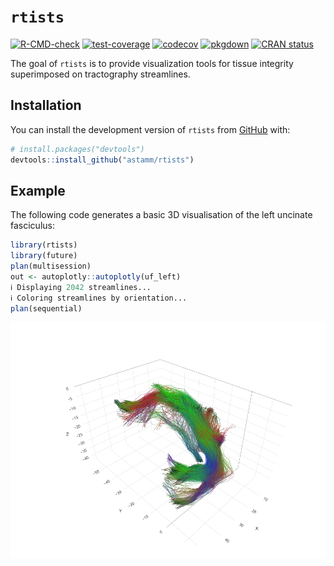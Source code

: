 
<!-- README.md is generated from README.Rmd. Please edit that file -->

# `rtists`

<!-- badges: start -->

[![R-CMD-check](https://github.com/astamm/rtists/workflows/R-CMD-check/badge.svg)](https://github.com/astamm/rtists/actions)
[![test-coverage](https://github.com/astamm/rtists/workflows/test-coverage/badge.svg)](https://github.com/astamm/rtists/actions)
[![codecov](https://codecov.io/gh/astamm/rtists/branch/master/graph/badge.svg)](https://app.codecov.io/gh/astamm/rtists)
[![pkgdown](https://github.com/astamm/rtists/workflows/pkgdown/badge.svg)](https://github.com/astamm/rtists/actions)
[![CRAN
status](https://www.r-pkg.org/badges/version/rtists)](https://CRAN.R-project.org/package=rtists)

<!-- badges: end -->

The goal of `rtists` is to provide visualization tools for tissue
integrity superimposed on tractography streamlines.

## Installation

You can install the development version of `rtists` from
[GitHub](https://github.com/) with:

``` r
# install.packages("devtools")
devtools::install_github("astamm/rtists")
```

## Example

The following code generates a basic 3D visualisation of the left
uncinate fasciculus:

``` r
library(rtists)
library(future)
plan(multisession)
out <- autoplotly::autoplotly(uf_left)
ℹ Displaying 2042 streamlines...
ℹ Coloring streamlines by orientation...
plan(sequential)
```

[![](man/figures/README-unnamed-chunk-2-1.png)](https://astamm.github.io/rtists/articles/rtists.html)
